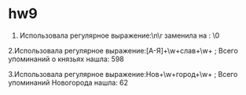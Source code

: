 # hw9

1. Использовала регулярное выражение:\n\r заменила на : \0

2.Использовала регулярное выражение:[А-Я]+\w+слав+\w+ ; Всего упоминаний о князьях нашла: 598

3.Использовала регулярное выражение:Нов+\w+город+\w+  ; Всего упоминаний Новогорода нашла: 62

